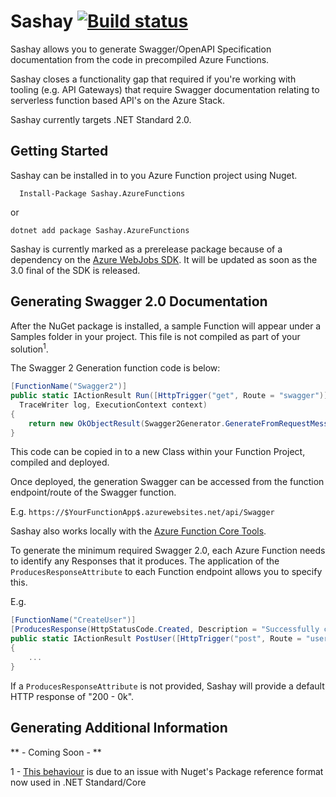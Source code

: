 Sashay  [![Build status](https://ci.appveyor.com/api/projects/status/5583ci3xog4i8gva?svg=true)](https://ci.appveyor.com/project/Jtango18/sashay)
=========

Sashay allows you to generate Swagger/OpenAPI Specification documentation from the code in precompiled Azure Functions.

Sashay closes a functionality gap that required if you're working with tooling (e.g. API Gateways) that require Swagger documentation relating to serverless function based API's on the Azure Stack.

Sashay currently targets .NET Standard 2.0.


## Getting Started ##

Sashay can be installed in to you Azure Function project using Nuget.

      Install-Package Sashay.AzureFunctions

or

    dotnet add package Sashay.AzureFunctions

Sashay is currently marked as a prerelease package because of a dependency on the [Azure WebJobs SDK](https://github.com/Azure/azure-webjobs-sdk). It will be updated as soon as the 3.0 final of the SDK is released.

## Generating Swagger 2.0 Documentation ##

After the NuGet package is installed, a sample Function will appear under a Samples folder in your project. This file is not compiled as part of your solution<sup>1</sup>.

The Swagger 2 Generation function code is below:

```csharp
[FunctionName("Swagger2")]
public static IActionResult Run([HttpTrigger("get", Route = "swagger")] HttpRequestMessage msg,
  TraceWriter log, ExecutionContext context)
{
    return new OkObjectResult(Swagger2Generator.GenerateFromRequestMessage(msg, context, log));
}
```

This code can be copied in to a new Class within your Function Project, compiled and deployed.

Once deployed, the generation Swagger can be accessed from the function endpoint/route of the Swagger function.

E.g.  `https://$YourFunctionApp$.azurewebsites.net/api/Swagger`

Sashay also works locally with the [Azure Function Core Tools](https://github.com/Azure/azure-functions-core-tools).

To generate the minimum required Swagger 2.0, each Azure Function needs to identify any Responses that it produces. The application of the `ProducesResponseAttribute` to each Function endpoint allows you to specify this.

E.g.

```csharp
[FunctionName("CreateUser")]
[ProducesResponse(HttpStatusCode.Created, Description = "Successfully created a user")]
public static IActionResult PostUser([HttpTrigger("post", Route = "user")]HttpRequest req)
{
    ...        
}
```

If a `ProducesResponseAttribute` is not provided, Sashay will provide a default HTTP response of "200 - 0k".

## Generating Additional Information ##

** - Coming Soon - **





1 - [This behaviour](https://github.com/NuGet/Home/issues/1792) is due to an issue with Nuget's Package reference format now used in .NET Standard/Core
